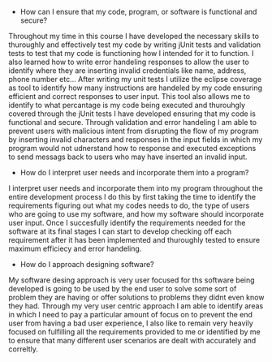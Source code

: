 - How can I ensure that my code, program, or software is functional and secure?

Throughout my time in this course I have developed the necessary skills to thuroughly and effectively test my code by writing jUnit tests and validation tests to test that my code is functioning how I intended for it to function.
I also learned how to write error handeling responses to allow the user to identify where they are inserting invalid credentials like name, address, phone number etc... After writing my unit tests I utilize the eclipse coverage as tool to identify
how many instructions are handeled by my code ensuring efficient and correct responses to user input. This tool also allows me to identify to what percantage is my code being executed and thurouhgly covered through the jUnit tests I have developed
ensuring that my code is functional and secure. Through validation and error handeling I am able to prevent users with malicious intent from disrupting the flow of my program by inserting invalid characters and responses in the input fields
in which my program would not udnerstand how to response and executed exceptions to send messags back to users who may have inserted an invalid input.

- How do I interpret user needs and incorporate them into a program?

I interpret user needs and incorporate them into my program throughout the entire development process I do this by first taking the time to identify the requirements figuring out what my codes needs to do, the type of users who are going to use my software,
and how my software should incorporate user input. Once I succesfully identify the requirements needed for the software at its final stages I can start to develop checking off each requirement after it has been implemented and thuroughly tested to ensure
maximum efficiecy and error handeling.

- How do I approach designing software?

My software desing approach is very user focused for ths software being developed is going to be used by the end user to solve some sort of problem they are having or offer solutions to problems they didnt even know they had. Through my very user centric
approach I am able to identify areas in which I need to pay a particular amount of focus on to prevent the end user from having a bad user experience, I also like to remain very heavily focused on fulfilling all the requirements provided to me or identified
by me to ensure that many different user scenarios are dealt with accurately and correltly.
